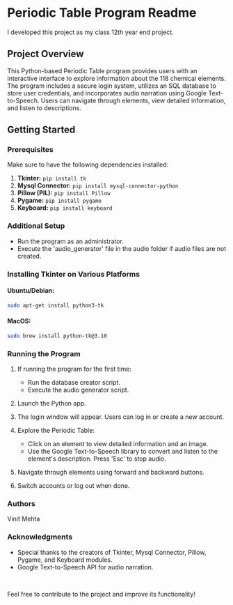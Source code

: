 # Periodic Table Program Readme

I developed this project as my class 12th year end project.

## Project Overview

This Python-based Periodic Table program provides users with an interactive interface to explore information about the 118 chemical elements. The program includes a secure login system, utilizes an SQL database to store user credentials, and incorporates audio narration using Google Text-to-Speech. Users can navigate through elements, view detailed information, and listen to descriptions.

## Getting Started

### Prerequisites

Make sure to have the following dependencies installed:

1. **Tkinter:** `pip install tk`
2. **Mysql Connector:** `pip install mysql-connector-python`
3. **Pillow (PIL):** `pip install Pillow`
4. **Pygame:** `pip install pygame`
5. **Keyboard:** `pip install keyboard`

### Additional Setup

- Run the program as an administrator.
- Execute the 'audio_generator' file in the audio folder if audio files are not created.

### Installing Tkinter on Various Platforms

#### Ubuntu/Debian:

```bash
sudo apt-get install python3-tk
```
#### MacOS:
```bash
sudo brew install python-tk@3.10
```

### Running the Program
1. If running the program for the first time:
    <ul>
        <li>Run the database creator script.</li>
        <li>Execute the audio generator script.</li>
    </ul>
2. Launch the Python app.

3. The login window will appear. Users can log in or create a new account.

4. Explore the Periodic Table:
    <ul>
        <li>Click on an element to view detailed information and an image.</li>
        <li>Use the Google Text-to-Speech library to convert and listen to the element's description. Press 'Esc' to stop audio.</li>
    </ul>
5. Navigate through elements using forward and backward buttons.
6. Switch accounts or log out when done.

### Authors
Vinit Mehta

### Acknowledgments
<ul>
    <li>Special thanks to the creators of Tkinter, Mysql Connector, Pillow, Pygame, and Keyboard modules.</li>
    <li>Google Text-to-Speech API for audio narration.</li>
</ul>

<br>

Feel free to contribute to the project and improve its functionality!